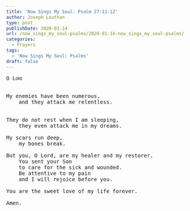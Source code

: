 ```yaml
---
title: 'Now Sings My Soul: Psalm 27:11-12'
author: Joseph Louthan
type: post
publishDate: 2020-01-14
url: /now_sings_my_soul-psalms/2020-01-14-now_sings_my_soul-psalms/
categories:
  - Prayers
tags:
  - 'Now Sings My Soul: Psalms'
draft: false
---
```

<pre>
<div style="font-variant: small-caps;">O Lord</div>

My enemies have been numerous,
	and they attack me relentless.


They do not rest when I am sleeping,
	they even attack me in my dreams.

My scars run deep,
	my bones break.
	
But you, O Lord, are my healer and my restorer.
	You sent your Son
	to care for the sick and wounded.
	Be attentive to my pain
	and I will rejoice before you.
	
You are the sweet love of my life forever.

Amen.



</pre>

